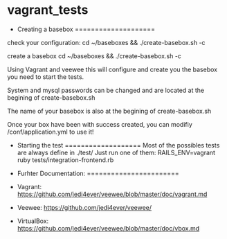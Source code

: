 vagrant_tests
=============

* Creating a basebox
====================

check your configuration:
cd ~/baseboxes && ./create-basebox.sh -c

create a basebox
cd ~/baseboxes && ./create-basebox.sh -c

Using Vagrant and veewee this will configure and create you the basebox you need to start the tests.

System and mysql passwords can be changed and are located at the begining of create-basebox.sh

The name of your basebox is also at the begining of create-basebox.sh

Once your box have been with success created, you can modifiy /conf/application.yml to use it!


* Starting the test
===================
Most of the possibles tests are always define in ./test/
Just run one of them:
RAILS_ENV=vagrant ruby tests/integration-frontend.rb


* Furhter Documentation:
=======================
* Vagrant: https://github.com/jedi4ever/veewee/blob/master/doc/vagrant.md
* Veewee: https://github.com/jedi4ever/veewee/
* VirtualBox: https://github.com/jedi4ever/veewee/blob/master/doc/vbox.md

